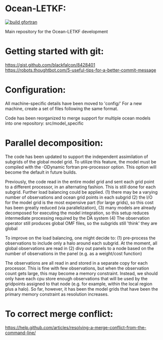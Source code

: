 # Ocean-LETKF:  
[![build gfortran](https://github.com/UMD-AOSC/Ocean-LETKF/actions/workflows/build_gfortran.yml/badge.svg)](https://github.com/UMD-AOSC/Ocean-LETKF/actions/workflows/build_gfortran.yml)

Main repository for the Ocean-LETKF development

# Getting started with git:
https://gist.github.com/blackfalcon/8428401  
https://robots.thoughtbot.com/5-useful-tips-for-a-better-commit-message  

# Configuration:  
All machine-specific details have been moved to 'config/'
For a new machine, create a set of files following the same format.

Code has been reorganized to merge support for multiple ocean models into one repository:
src/model_specific

# Parallel decomposition:  
The code has been updated to support the independent assimilation of subgrids of the global model grid.
To utilize this feature, the model must be compiled with the -DDynamic fortran pre-processor option.
This option will become the default in future builds.

Previously, the code read in the entire model grid and sent each grid point to a different processor, in an alternating fashion.
This is still done for each subgrid. Further load balancing could be applied.
(1) there may be a varying number of observations and ocean grid points in each subgrid
(2) the I/O for the model grid is the most expensive part (for large grids), so this cost has been greatly reduced (via parallelization),
(3) many models are already decomposed for executing the model integration, so this setup reduces intermediate processing required by the DA system
(4) The observation operator still produces global OMF files, so the subgrids still 'think' they are global

To improve on the load balancing, one might decide to:
(1) pre-process the observations to include only a halo around each subgrid. At the moment, all global observations are read in
(2) divy out panels to a node based on the number of observations in the panel (e.g. as a weight/cost function)

The observations are all read in and stored in a separate copy for each processor. This is fine with
few observations, but when the observation count gets large, this may become a memory constraint.
Instead, we should only have each cpu store enough observations that will be used by the gridpoints
assigned to that node (e.g. for example, within the local region plus a halo). So far, however,
it has been the model grids that have been the primary memory constraint as resolution increases.

# To correct merge conflict:
https://help.github.com/articles/resolving-a-merge-conflict-from-the-command-line/

